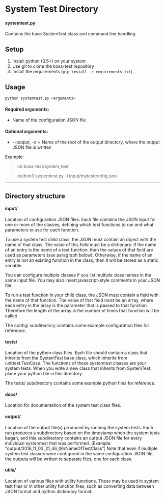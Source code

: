 # System Test Directory

#### systemtest.py
Contains the base SystemTest class and command line handling.

## Setup
1. Install python (3.5+) on your system
2. Use git to clone the boss-test repository
3. Install the requirements (`pip install -r requirements.txt`)

## Usage
`python systemtest.py <arguments>`

#### Required arguments:
* Name of the configuration JSON file

#### Optional arguments:
* --output, -o    = Name of the root of the output directory, where the output JSON file is written

Example:
> cd boss-test/system_test

> python3 systemtest.py -i input/mytestconfig.json

---
## Directory structure

#### input/
Location of configuration JSON files.  Each file contains the JSON input for one or more of the classes,
defining which test functions to run and what parameters to use for each function.

To use a system test child class, the JSON must contain an object with the name of that class. The value of this field
must be a dictionary.  If the name of an entry is the name of a test function, then the values of that field are
used as parameters (see paragraph below). Otherwise, if the name of an entry is not an existing function in the class,
then it will be stored as a static variable.

You can configure multiple classes if you list multiple class names in the same input file.
You may also insert javascript-style comments in your JSON file.

To run a test function in your child class, the JSON must contain a field with the name of that
function. The value of that field must be an array, where each entry in the array is the parameter that is passed to
that function. Therefore the length of the array is the number of times that function will be called.

The config/ subdirectory contains some example configuration files for reference.

#### tests/
Location of the python class files.  Each file should contain a class that inherits from the SystemTest
base class, which inherits from unittest.TestCase.  The functions of these systemtest classes are your system tests.
When you write a new class that inherits from SystemTest, place your python file in this directory.

The tests/ subdirectory contains some example python files for reference.

#### docs/
Location for documentation of the system test class files.

#### output/
Location of the output file(s) produced by running the system tests.  Each run produces a subdirectory based on the
timestamp when the system tests began, and this subdirectory contains an output JSON file for every individual
systemtest that was performed. (Example: "output/2016_11_03_21_46_06/NameOfTestClass")
Note that even if multiple system test classes were configured in the same configuration JSON file, the outputs will
be written to separate files, one for each class.

#### utils/
Location of various files with utility functions. These may be used in system test files or in other utility function
files, such as converting data between JSON format and python dictionary format.
